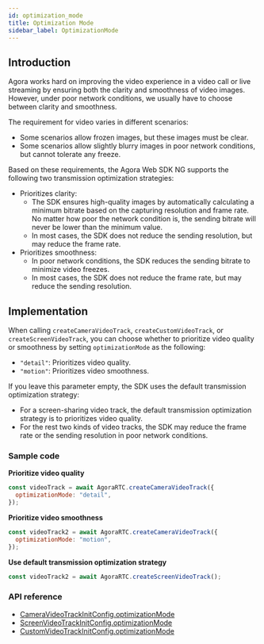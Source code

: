```yaml
---
id: optimization_mode
title: Optimization Mode
sidebar_label: OptimizationMode
---
```


## Introduction
Agora works hard on improving the video experience in a video call or live streaming by ensuring both the clarity and smoothness of video images. However, under poor network conditions, we usually have to choose between clarity and smoothness.

The requirement for video varies in different scenarios:
- Some scenarios allow frozen images, but these images must be clear.
- Some scenarios allow slightly blurry images in poor network conditions, but cannot tolerate any freeze.

Based on these requirements, the Agora Web SDK NG supports the following two transmission optimization strategies:
- Prioritizes clarity:
  - The SDK ensures high-quality images by automatically calculating a minimum bitrate based on the capturing resolution and frame rate. No matter how poor the network condition is, the sending bitrate will never be lower than the minimum value.
  - In most cases, the SDK does not reduce the sending resolution, but may reduce the frame rate.
- Prioritizes smoothness:
  - In poor network conditions, the SDK reduces the sending bitrate to minimize video freezes.
  - In most cases, the SDK does not reduce the frame rate, but may reduce the sending resolution.

## Implementation

When calling `createCameraVideoTrack`, `createCustomVideoTrack`, or `createScreenVideoTrack`, you can choose whether to prioritize video quality or smoothness by setting `optimizationMode` as the following:
- `"detail"`: Prioritizes video quality.
- `"motion"`: Prioritizes video smoothness.

If you leave this parameter empty, the SDK uses the default transmission optimization strategy:
- For a screen-sharing video track, the default transmission optimization strategy is to prioritizes video quality.
- For the rest two kinds of video tracks, the SDK may reduce the frame rate or the sending resolution in poor network conditions.

### Sample code

**Prioritize video quality**
```js
const videoTrack = await AgoraRTC.createCameraVideoTrack({
  optimizationMode: "detail",
});
```

**Prioritize video smoothness**
```js
const videoTrack2 = await AgoraRTC.createCameraVideoTrack({
  optimizationMode: "motion",
});
```

**Use default transmission optimization strategy**
```js
const videoTrack2 = await AgoraRTC.createScreenVideoTrack();
```

### API reference

- [CameraVideoTrackInitConfig.optimizationMode](/api/en/interfaces/cameravideotrackinitconfig.html#optimizationmode)
- [ScreenVideoTrackInitConfig.optimizationMode](/api/en/interfaces/screenvideotrackinitconfig.html#optimizationmode)
- [CustomVideoTrackInitConfig.optimizationMode](/api/en/interfaces/screenvideotrackinitconfig.html#optimizationmode)